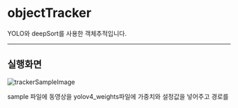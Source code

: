 # objectTracker


YOLO와 deepSort를 사용한 객체추적입니다.


----


## 실행화면


![trackerSampleImage](https://user-images.githubusercontent.com/58650028/223148432-5bd45b5a-238d-4a5d-b710-2ca7f66bf7e5.png)

sample 파일에 동영상을 yolov4_weights파일에 가중치와 설정값을 넣어주고 경로를 
